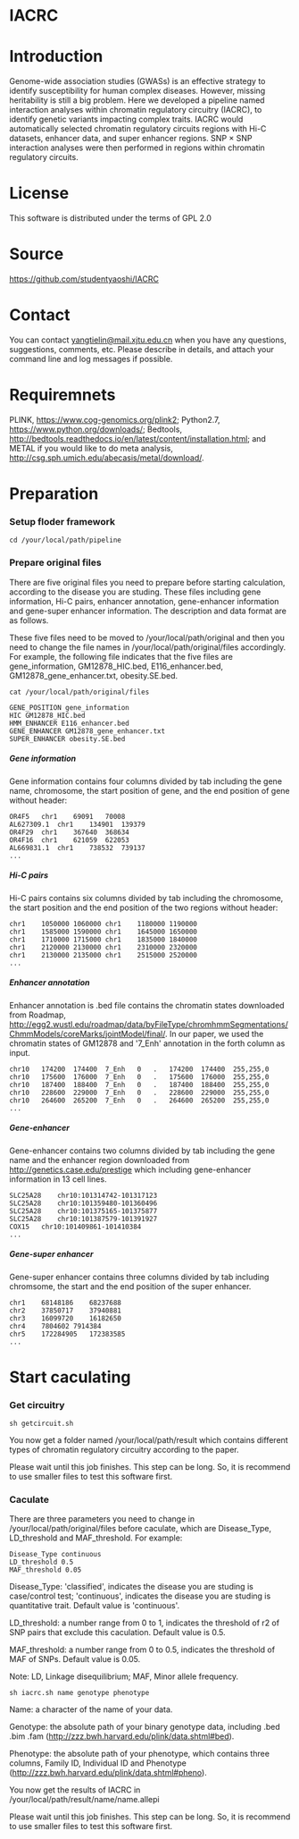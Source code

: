 # IACRC

# Introduction

Genome-wide association studies (GWASs) is an effective strategy to identify susceptibility for human complex diseases. However, missing heritability is still a big problem. Here we developed a pipeline named interaction analyses within chromatin regulatory circuitry (IACRC), to identify genetic variants impacting complex traits. IACRC would automatically selected chromatin regulatory circuits regions with Hi-C datasets, enhancer data, and super enhancer regions. SNP × SNP interaction analyses were then performed in regions within chromatin regulatory circuits.

# License

This software is distributed under the terms of GPL 2.0

# Source

https://github.com/studentyaoshi/IACRC

# Contact

You can contact yangtielin@mail.xjtu.edu.cn when you have any questions, suggestions, comments, etc. Please describe in details, and attach your command line and log messages if possible.

# Requiremnets

PLINK, https://www.cog-genomics.org/plink2; Python2.7, https://www.python.org/downloads/; Bedtools, http://bedtools.readthedocs.io/en/latest/content/installation.html; and METAL if you would like to do meta analysis, http://csg.sph.umich.edu/abecasis/metal/download/.

# Preparation

### Setup floder framework

```
cd /your/local/path/pipeline
```

### Prepare original files
There are five original files you need to prepare before starting calculation, according to the disease you are studing. These files including gene information, Hi-C pairs, enhancer annotation, gene-enhancer information and gene-super enhancer information. The description and data format are as follows.

These five files need to be moved to /your/local/path/original and then you need to change the file names in /your/local/path/original/files accordingly. For example, the following file indicates that the five files are gene_information, GM12878_HIC.bed, E116_enhancer.bed, GM12878_gene_enhancer.txt, obesity.SE.bed.


```
cat /your/local/path/original/files
```
```
GENE_POSITION gene_information
HIC GM12878_HIC.bed
HMM_ENHANCER E116_enhancer.bed
GENE_ENHANCER GM12878_gene_enhancer.txt
SUPER_ENHANCER obesity.SE.bed
```

##### Gene information

Gene information contains four columns divided by tab including the gene name, chromosome, the start position of gene, and the end position of gene without header:

```
OR4F5	chr1	69091	70008
AL627309.1	chr1	134901	139379
OR4F29	chr1	367640	368634
OR4F16	chr1	621059	622053
AL669831.1	chr1	738532	739137
...
```

##### Hi-C pairs

Hi-C pairs contains six columns divided by tab including the chromosome, the start position and the end position of the two regions without  header:

```
chr1	1050000	1060000	chr1	1180000	1190000
chr1	1585000	1590000	chr1	1645000	1650000
chr1	1710000	1715000	chr1	1835000	1840000
chr1	2120000	2130000	chr1	2310000	2320000
chr1	2130000	2135000	chr1	2515000	2520000
...
```

##### Enhancer annotation

Enhancer annotation is .bed file contains the chromatin states downloaded from Roadmap, http://egg2.wustl.edu/roadmap/data/byFileType/chromhmmSegmentations/ChmmModels/coreMarks/jointModel/final/. In our paper, we used the chromatin states of GM12878 and '7_Enh' annotation in the forth column as input.

```
chr10	174200	174400	7_Enh	0	.	174200	174400	255,255,0
chr10	175600	176000	7_Enh	0	.	175600	176000	255,255,0
chr10	187400	188400	7_Enh	0	.	187400	188400	255,255,0
chr10	228600	229000	7_Enh	0	.	228600	229000	255,255,0
chr10	264600	265200	7_Enh	0	.	264600	265200	255,255,0
...
```

##### Gene-enhancer
Gene-enhancer contains two columns divided by tab including the gene name and the enhancer region downloaded from http://genetics.case.edu/prestige which including gene-enhancer information in 13 cell lines.

```
SLC25A28	chr10:101314742-101317123
SLC25A28	chr10:101359480-101360496
SLC25A28	chr10:101375165-101375877
SLC25A28	chr10:101387579-101391927
COX15	chr10:101409861-101410384
...
```

##### Gene-super enhancer
Gene-super enhancer contains three columns divided by tab including chromsome, the start and the end position of the super enhancer.

```
chr1	68148186	68237688
chr2	37850717	37940881
chr3	16099720	16182650
chr4	7804602	7914384
chr5	172284905	172383585
...
```

# Start caculating

### Get circuitry
```
sh getcircuit.sh
```
You now get a folder named /your/local/path/result which contains different types of chromatin regulatory circuitry according to the paper.

Please wait until this job finishes.
This step can be long. So, it is recommend to use smaller files to test this software first.

### Caculate

There are three parameters you need to change in /your/local/path/original/files before caculate, which are Disease_Type, LD_threshold and MAF_threshold. For example:

```
Disease_Type continuous
LD_threshold 0.5
MAF_threshold 0.05
```

Disease_Type: 'classified', indicates the disease you are studing is case/control test; 'continuous', indicates the disease you are studing is quantitative trait. Default value is 'continuous'.

LD_threshold: a number range from 0 to 1, indicates the threshold of r2 of SNP pairs that exclude this caculation. Default value is 0.5.

MAF_threshold: a number range from 0 to 0.5, indicates the threshold of MAF of SNPs. Default value is 0.05.

Note: LD, Linkage disequilibrium; MAF, Minor allele frequency.

```
sh iacrc.sh name genotype phenotype
```

Name: a character of the name of your data.

Genotype: the absolute path of your binary genotype data, including .bed .bim .fam (http://zzz.bwh.harvard.edu/plink/data.shtml#bed).

Phenotype: the absolute path of your phenotype, which contains three columns, Family ID, Individual ID and Phenotype (http://zzz.bwh.harvard.edu/plink/data.shtml#pheno).

You now get the results of IACRC in /your/local/path/result/name/name.allepi

Please wait until this job finishes. This step can be long. So, it is recommend to use smaller files to test this software first.
